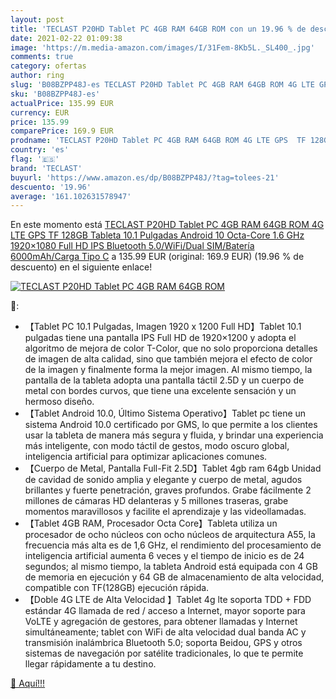 ```yaml
---
layout: post
title: 'TECLAST P20HD Tablet PC 4GB RAM 64GB ROM con un 19.96 % de descuento'
date: 2021-02-22 01:09:38
image: 'https://m.media-amazon.com/images/I/31Fem-8Kb5L._SL400_.jpg'
comments: true
category: ofertas
author: ring
slug: 'B08BZPP48J-es TECLAST P20HD Tablet PC 4GB RAM 64GB ROM 4G LTE GPS TF...'
sku: 'B08BZPP48J-es'
actualPrice: 135.99 EUR
currency: EUR
price: 135.99
comparePrice: 169.9 EUR
prodname: 'TECLAST P20HD Tablet PC 4GB RAM 64GB ROM 4G LTE GPS  TF 128GB   Tableta 10.1 Pulgadas Android 10  Octa-Core 1.6 GHz  1920×1080 Full HD IPS  Bluetooth 5.0/WiFi/Dual SIM/Batería 6000mAh/Carga Tipo C'
country: 'es'
flag: '🇪🇸'
brand: 'TECLAST'
buyurl: 'https://www.amazon.es/dp/B08BZPP48J/?tag=tolees-21'
descuento: '19.96'
average: '161.102631578947'
---
```


En este momento está [TECLAST P20HD Tablet PC 4GB RAM 64GB ROM 4G LTE GPS  TF 128GB   Tableta 10.1 Pulgadas Android 10  Octa-Core 1.6 GHz  1920×1080 Full HD IPS  Bluetooth 5.0/WiFi/Dual SIM/Batería 6000mAh/Carga Tipo C](https://www.amazon.es/dp/B08BZPP48J/?tag=tolees-21) a 135.99 EUR (original: 169.9 EUR) (19.96 %  de descuento) en el siguiente enlace!

[![TECLAST P20HD Tablet PC 4GB RAM 64GB ROM](https://m.media-amazon.com/images/I/31Fem-8Kb5L._SL400_.jpg)](https://www.amazon.es/dp/B08BZPP48J/?tag=tolees-21)

🔎:

- 【Tablet PC 10.1 Pulgadas, Imagen 1920 x 1200 Full HD】Tablet 10.1 pulgadas tiene una pantalla IPS Full HD de 1920×1200 y adopta el algoritmo de mejora de color T-Color, que no solo proporciona detalles de imagen de alta calidad, sino que también mejora el efecto de color de la imagen y finalmente forma la mejor imagen. Al mismo tiempo, la pantalla de la tableta adopta una pantalla táctil 2.5D y un cuerpo de metal con bordes curvos, que tiene una excelente sensación y un hermoso diseño.
- 【Tablet Android 10.0, Último Sistema Operativo】Tablet pc tiene un sistema Android 10.0 certificado por GMS, lo que permite a los clientes usar la tableta de manera más segura y fluida, y brindar una experiencia más inteligente, con modo táctil de gestos, modo oscuro global, inteligencia artificial para optimizar aplicaciones comunes.
- 【Cuerpo de Metal, Pantalla Full-Fit 2.5D】Tablet 4gb ram 64gb Unidad de cavidad de sonido amplia y elegante y cuerpo de metal, agudos brillantes y fuerte penetración, graves profundos. Grabe fácilmente 2 millones de cámaras HD delanteras y 5 millones traseras, grabe momentos maravillosos y facilite el aprendizaje y las videollamadas.
- 【Tablet 4GB RAM, Procesador Octa Core】Tableta utiliza un procesador de ocho núcleos con ocho núcleos de arquitectura A55, la frecuencia más alta es de 1,6 GHz, el rendimiento del procesamiento de inteligencia artificial aumenta 6 veces y el tiempo de inicio es de 24 segundos; al mismo tiempo, la tableta Android está equipada con 4 GB de memoria en ejecución y 64 GB de almacenamiento de alta velocidad, compatible con TF(128GB) ejecución rápida.
- 【Doble 4G LTE de Alta Velocidad 】Tablet 4g lte soporta TDD + FDD estándar 4G llamada de red / acceso a Internet, mayor soporte para VoLTE y agregación de gestores, para obtener llamadas y Internet simultáneamente; tablet con WiFi de alta velocidad dual banda AC y transmisión inalámbrica Bluetooth 5.0; soporta Beidou, GPS y otros sistemas de navegación por satélite tradicionales, lo que te permite llegar rápidamente a tu destino.

[🛒 Aquí!!!](https://www.amazon.es/dp/B08BZPP48J/?tag=tolees-21)
